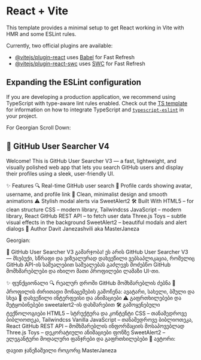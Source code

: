 # React + Vite

This template provides a minimal setup to get React working in Vite with HMR and some ESLint rules.

Currently, two official plugins are available:

- [@vitejs/plugin-react](https://github.com/vitejs/vite-plugin-react/blob/main/packages/plugin-react) uses [Babel](https://babeljs.io/) for Fast Refresh
- [@vitejs/plugin-react-swc](https://github.com/vitejs/vite-plugin-react/blob/main/packages/plugin-react-swc) uses [SWC](https://swc.rs/) for Fast Refresh

## Expanding the ESLint configuration

If you are developing a production application, we recommend using TypeScript with type-aware lint rules enabled. Check out the [TS template](https://github.com/vitejs/vite/tree/main/packages/create-vite/template-react-ts) for information on how to integrate TypeScript and [`typescript-eslint`](https://typescript-eslint.io) in your project.



For Georgian Scroll Down:

## 🚀 GitHub User Searcher V4
Welcome! This is GitHub User Searcher V3 — a fast, lightweight, and visually polished web app that lets you search GitHub users and display their profiles using a sleek, user-friendly UI.

✨ Features
🔍 Real-time GitHub user search
👤 Profile cards showing avatar, username, and profile link
🎨 Clean, minimalist design and smooth animations
⚠️ Stylish modal alerts via SweetAlert2
🛠 Built With
HTML5 – for clean structure
CSS – modern library, Tailwindcss
JavaScript – modern library, React
GitHub REST API – to fetch user data
Three.js Toys – subtle visual effects in the background
SweetAlert2 – beautiful modals and alert dialogs
🤝 Author Davit Janezashvili aka MasterJaneza

Georgian:

🚀 GitHub User Searcher V3
გამარჯობა! ეს არის GitHub User Searcher V3 — მსუბუქი, სწრაფი და ვიზუალურად დახვეწილი ვებსაპლიკაცია, რომელიც GitHub API-ის საშუალებით საშუალებას გაძლევს მოძებნო GitHub მომხმარებლები და იხილო მათი პროფილები ლამაზი UI-თი.

✨ ფუნქციონალი
🔍 რეალურ დროში GitHub მომხმარებლის ძებნა
👤 პროფილის ძირითადი მონაცემების გამოჩენა: ავატარი, სახელი, ბმული და სხვა
🎨 დახვეწილი ინტერფეისი და ანიმაციები
⚠️ გაფრთხილებები და შეტყობინებები sweetalert2-ის დახმარებით
🛠 გამოყენებული ტექნოლოგიები
HTML5 – სტრუქტურა და კონტენტი
CSS – თანამედროვე ბიბლიოთეკა, Tailwindcss
Vanilla JavaScript –  თანამედროვე ბიბლიოთეკა, React 
GitHub REST API – მომხმარებლის ინფორმაციის მოსაპოვებლად
Three.js Toys – დეკორატიული ანიმაციები ფონზე
SweetAlert2 – ელეგანტური მოდალური ფანჯრები და გაფრთხილებები
🤝 ავტორი:

დავით ჯანეზაშვილი როგორც MasterJaneza
